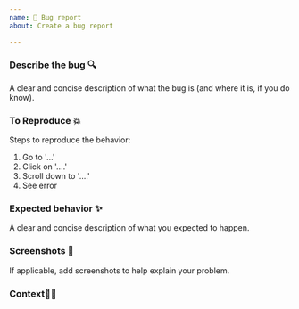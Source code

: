 ```yaml
---
name: 🐞 Bug report
about: Create a bug report

---
```


### Describe the bug 🔍

A clear and concise description of what the bug is (and where it is, if you do know).

### To Reproduce 💥

Steps to reproduce the behavior:
1. Go to '...'
2. Click on '....'
3. Scroll down to '....'
4. See error

### Expected behavior ✨

A clear and concise description of what you expected to happen.

### Screenshots 📸

If applicable, add screenshots to help explain your problem.

### Context👨‍💻
